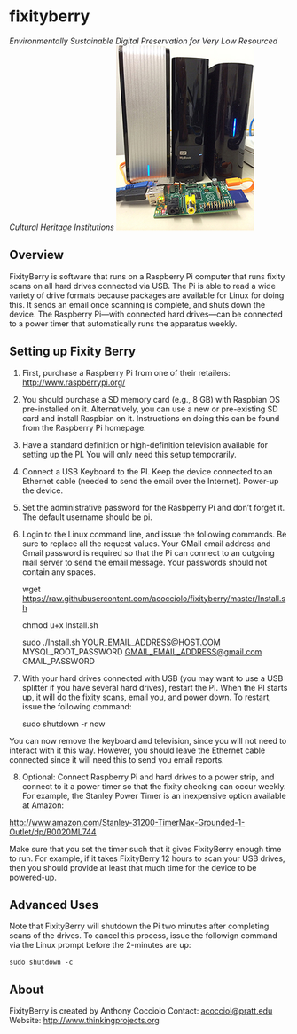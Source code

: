 fixityberry
===========
*Environmentally Sustainable Digital Preservation for Very Low Resourced Cultural Heritage Institutions*
![Image of FixityBerry](https://raw.githubusercontent.com/acocciolo/fixityberry/master/fixity_berry_pic.jpg)

Overview
--------

FixityBerry is software that runs on a Raspberry Pi computer that runs fixity scans on all hard drives connected via USB.  The Pi is able to read a wide variety of drive formats because packages are available for Linux for doing this.  It sends an email once scanning is complete, and shuts down the device.  The Raspberry Pi—with connected hard drives—can be connected to a power timer that automatically runs the apparatus weekly.

Setting up Fixity Berry
-----------------------

1) First, purchase a Raspberry Pi from one of their retailers: http://www.raspberrypi.org/  

2) You should purchase a SD memory card (e.g., 8 GB) with Raspbian OS pre-installed on it.  Alternatively, you can use a new or pre-existing SD card and install Raspbian on it.  Instructions on doing this can be found from the Raspberry Pi homepage. 

3) Have a standard definition or high-definition television available for setting up the PI.  You will only need this setup temporarily.  

4) Connect a USB Keyboard to the PI.  Keep the device connected to an Ethernet cable (needed to send the email over the Internet).  Power-up the device.

5) Set the administrative password for the Rasbperry Pi and don’t forget it.  The default username should be pi.

6) Login to the Linux command line, and issue the following commands.  Be sure to replace all the request values.  Your GMail email address and Gmail password is required so that the Pi can connect to an outgoing mail server to send the email message.  Your passwords should not contain any spaces.

    wget https://raw.githubusercontent.com/acocciolo/fixityberry/master/Install.sh
    
    chmod u+x Install.sh

    sudo ./Install.sh YOUR_EMAIL_ADDRESS@HOST.COM MYSQL_ROOT_PASSWORD GMAIL_EMAIL_ADDRESS@gmail.com GMAIL_PASSWORD
    
    
7) With your hard drives connected with USB (you may want to use a USB splitter if you have several hard drives), restart the PI.  When the PI starts up, it will do the fixity scans, email you, and power down.  To restart, issue the following command:

    sudo shutdown -r now
    
You can now remove the keyboard and television, since you will not need to interact with it this way.  However, you should leave the Ethernet cable connected since it will need this to send you email reports.

8) Optional: Connect Raspberry Pi and hard drives to a power strip, and connect to it a power timer so that the fixity checking can occur weekly.  For example, the Stanley Power Timer is an inexpensive option available at Amazon: 

http://www.amazon.com/Stanley-31200-TimerMax-Grounded-1-Outlet/dp/B0020ML744

Make sure that you set the timer such that it gives FixityBerry enough time to run.  For example, if it takes FixityBerry 12 hours to scan your USB drives, then you should provide at least that much time for the device to be powered-up.


Advanced Uses
-------------

Note that FixityBerry will shutdown the Pi two minutes after completing scans of the drives.  To cancel this process, issue the followign command via the Linux prompt before the 2-minutes are up:

    sudo shutdown -c 
    
About
-----
FixityBerry is created by Anthony Cocciolo 
Contact: acocciol@pratt.edu 
Website: http://www.thinkingprojects.org
